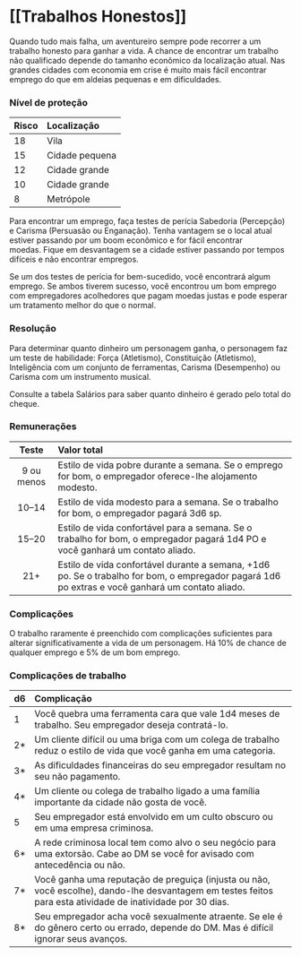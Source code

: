 # [[Trabalhos Honestos]]

Quando tudo mais falha, um aventureiro sempre pode recorrer a um trabalho honesto para ganhar a vida. A chance de encontrar um trabalho não qualificado depende do tamanho econômico da localização atual. Nas grandes cidades com economia em crise é muito mais fácil encontrar emprego do que em aldeias pequenas e em dificuldades.

### Nível de proteção

| Risco | Localização    |
| ----- |:-------------- |
| 18    | Vila           |
| 15    | Cidade pequena |
| 12    | Cidade grande  |
| 10    | Cidade grande  |
| 8     | Metrópole      |

Para encontrar um emprego, faça testes de perícia Sabedoria (Percepção) e Carisma (Persuasão ou Enganação). Tenha vantagem se o local atual estiver passando por um boom econômico e for fácil encontrar moedas. Fique em desvantagem se a cidade estiver passando por tempos difíceis e não encontrar empregos.

Se um dos testes de perícia for bem-sucedido, você encontrará algum emprego. Se ambos tiverem sucesso, você encontrou um bom emprego com empregadores acolhedores que pagam moedas justas e pode esperar um tratamento melhor do que o normal.

### Resolução

Para determinar quanto dinheiro um personagem ganha, o personagem faz um teste de habilidade: Força (Atletismo), Constituição (Atletismo), Inteligência com um conjunto de ferramentas, Carisma (Desempenho) ou Carisma com um instrumento musical.

Consulte a tabela Salários para saber quanto dinheiro é gerado pelo total do cheque.

### Remunerações

|   Teste    | Valor total                                                                                                                                      |
|:----------:|:------------------------------------------------------------------------------------------------------------------------------------------------ |
| 9 ou menos | Estilo de vida pobre durante a semana. Se o emprego for bom, o empregador oferece-lhe alojamento modesto.                                        |
|   10–14    | Estilo de vida modesto para a semana. Se o trabalho for bom, o empregador pagará 3d6 sp.                                                         |
|   15–20    | Estilo de vida confortável para a semana. Se o trabalho for bom, o empregador pagará 1d4 PO e você ganhará um contato aliado.                    |
|    21+     | Estilo de vida confortável durante a semana, +1d6 po. Se o trabalho for bom, o empregador pagará 1d6 po extras e você ganhará um contato aliado. |

### Complicações

O trabalho raramente é preenchido com complicações suficientes para alterar significativamente a vida de um personagem. Há 10% de chance de qualquer emprego e 5% de um bom emprego.

### Complicações de trabalho

| d6  | Complicação                                                                                                                                                 |
| --- |:----------------------------------------------------------------------------------------------------------------------------------------------------------- |
| 1   | Você quebra uma ferramenta cara que vale 1d4 meses de trabalho. Seu empregador deseja contratá-lo.                                                          |
| 2*  | Um cliente difícil ou uma briga com um colega de trabalho reduz o estilo de vida que você ganha em uma categoria.                                           |
| 3*  | As dificuldades financeiras do seu empregador resultam no seu não pagamento.                                                                                |
| 4*  | Um cliente ou colega de trabalho ligado a uma família importante da cidade não gosta de você.                                                               |
| 5   | Seu empregador está envolvido em um culto obscuro ou em uma empresa criminosa.                                                                              |
| 6*  | A rede criminosa local tem como alvo o seu negócio para uma extorsão. Cabe ao DM se você for avisado com antecedência ou não.                               |
| 7*  | Você ganha uma reputação de preguiça (injusta ou não, você escolhe), dando-lhe desvantagem em testes feitos para esta atividade de inatividade por 30 dias. |
| 8*  | Seu empregador acha você sexualmente atraente. Se ele é do gênero certo ou errado, depende do DM. Mas é difícil ignorar seus avanços.                       |

